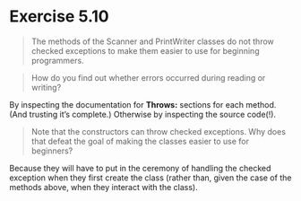 # Exercise 5.10

> The methods of the Scanner and PrintWriter classes do not throw checked
> exceptions to make them easier to use for beginning programmers.

> How do you find out whether errors occurred during reading or writing?

By inspecting the documentation for **Throws:** sections for each method.
(And trusting it’s complete.) Otherwise by inspecting the source code(!).

> Note that the constructors can throw checked exceptions.
> Why does that defeat the goal of making the classes easier to use for beginners?

Because they will have to put in the ceremony of handling the checked exception
when they first create the class (rather than, given the case of the methods
above, when they interact with the class).
